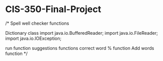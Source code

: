 # CIS-350-Final-Project

/*
Spell well checker functions 

Dictionary class
import java.io.BufferedReader;
import java.io.FileReader;
import java.io.IOException; 

run function
suggestions functions
correct word % function
Add words function
*/
